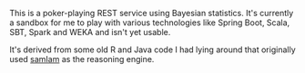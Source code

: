 This is a poker-playing REST service using Bayesian statistics. It's currently a sandbox for me to
play with various technologies like Spring Boot, Scala, SBT, Spark and WEKA and isn't yet usable.

It's derived from some old R and Java code I had lying around that originally used 
[samIam](http://reasoning.cs.ucla.edu/samiam/) as the reasoning engine. 

